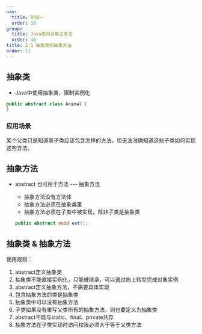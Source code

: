```yaml
---
nav:
  title: 阶段一
  order: 10
group:
  title: Java面向对象之多态
  order: 40
title: 2.1 抽象类和抽象方法
order: 11
---
```


## 抽象类

- Java中使用抽象类，限制实例化

```java
public abstract class Animal {
}
```

### 应用场景

某个父类只是知道其子类应该包含怎样的方法，但无法准确知道这些子类如何实现这些方法。

## 抽象方法

- abstract 也可用于方法 --- 抽象方法

  - 抽象方法没有方法体
  - 抽象方法必须在抽象类里
  - 抽象方法必须在子类中被实现，除非子类是抽象类

  ```java
  public abstract void eat();
  ```

## 抽象类 & 抽象方法

使用规则：

1. abstract定义抽象类
2. 抽象类不能直接实例化，只能被继承，可以通过向上转型完成对象实例
3. abstract定义抽象方法，不需要具体实现
4. 包含抽象方法的类是抽象类
5. 抽象类中可以没有抽象方法
6. 子类如果没有重写父类所有的抽象方法，则也要定义为抽象类
7. abstract不能与static、final、private共存
8. 抽象方法在子类实现时访问权限必须大于等于父类方法